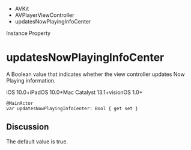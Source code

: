 

- AVKit
- AVPlayerViewController
-  updatesNowPlayingInfoCenter 

Instance Property

# updatesNowPlayingInfoCenter

A Boolean value that indicates whether the view controller updates Now Playing information.

iOS 10.0+iPadOS 10.0+Mac Catalyst 13.1+visionOS 1.0+

``` source
@MainActor
var updatesNowPlayingInfoCenter: Bool { get set }
```

## Discussion

The default value is true.

